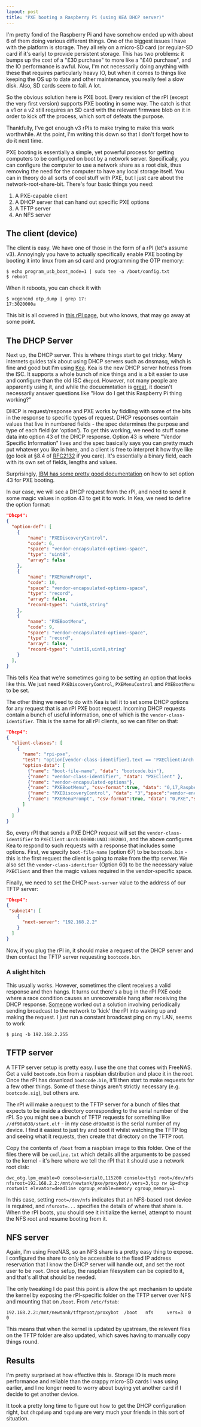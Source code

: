 ```yaml
---
layout: post
title: "PXE booting a Raspberry Pi (using KEA DHCP server)"
---
```

I'm pretty fond of the Raspberry Pi and have somehow ended up with about 6 of them doing various different things. One of the biggest issues I have with the platform is storage. They all rely on a micro-SD card (or regular-SD card if it's early) to provide persistent storage. This has two problems: it bumps up the cost of a "£30 purchase" to more like a "£40 purchase", and the IO performance is awful. Now, I'm not necessarily doing anything with these that requires particularly heavy IO, but when it comes to things like keeping the OS up to date and other maintenance, you really feel a slow disk. Also, SD cards seem to fail. A lot.

So the obvious solution here is PXE boot. Every revision of the rPI (except the very first version) supports PXE booting in some way. The catch is that a v1 or a v2 still requires an SD card with the relevant firmware blob on it in order to kick off the process, which sort of defeats the purpose.

Thankfully, I've got enough v3 rPIs to make trying to make this work worthwhile. At ths point, I'm writing this down so that I don't forget how to do it next time.

PXE booting is essentially a simple, yet powerful process for getting computers to be configured on boot by a network server. Specifically, you can configure the computer to use a network share as a root disk, thus removing the need for the computer to have any local storage itself. You can in theory do all sorts of cool stuff with PXE, but I just care about the network-root-share-bit. There's four basic things you need:

1. A PXE-capable client
2. A DHCP server that can hand out specific PXE options
3. A TFTP server
4. An NFS server

## The client (device)

The client is easy. We have one of those in the form of a rPI (let's assume v3). Annoyingly you have to actually specifically enable PXE booting by booting it into linux from an sd card and programming the OTP memory:
```shell
$ echo program_usb_boot_mode=1 | sudo tee -a /boot/config.txt
$ reboot
```
When it reboots, you can check it with
``` shell
$ vcgencmd otp_dump | grep 17:
17:3020000a
```
This bit is all covered in [this rPI page](https://www.raspberrypi.org/documentation/hardware/raspberrypi/bootmodes/net_tutorial.md), but who knows, that may go away at some point.

## The DHCP Server

Next up, the DHCP server. This is where things start to get tricky. Many internets guides talk about using DHCP servers such as dnsmasq, wihch is fine and good but I'm using [Kea](https://kea.isc.org/wiki). Kea is the new DHCP server hotness from the ISC. It supports a whole bunch of nice things and is a bit easier to use and configure than the old ISC `dhcpcd`. However, not many people are apparently using it, and while the docuemntation is [great](https://kea.isc.org/docs/kea-guide.html), it doesn't necessarily answer questions like "How do I get this Raspberry Pi thing working?"

DHCP is request/response and PXE works by fiddling with some of the bits in the response to specific types of request. DHCP responses contain values that live in numbered fields - the spec determines the purpose and type of each field (or 'option'). To get this working, we need to stuff some data into option 43 of the DHCP response. Option 43 is where "Vendor Specific Information" lives and the spec basically says you can pretty much put whatever you like in here, and a client is free to interpret it how thye like (go look at §8.4 of [RFC2132](https://www.ietf.org/rfc/rfc2132.txt) if you care). It's essentially a binary field, each with its own set of fields, lengths and values.

Surprisingly, [IBM has some pretty good documentation](https://www.ibm.com/support/knowledgecenter/SS3HLM_7.1.1.9/com.ibm.tivoli.tpm.osd.doc_7.1.1.9/install/rosd_dhcpoptions.html) on how to set option 43 for PXE booting.

In our case, we will see a DHCP request from the rPI, and need to send it some magic values in option 43 to get it to work. In Kea, we need to define the option format:

```json
"Dhcp4":
{
  "option-def": [
    {
        "name": "PXEDiscoveryControl",
        "code": 6,
        "space": "vendor-encapsulated-options-space",
        "type": "uint8",
        "array": false
    },
    {
        "name": "PXEMenuPrompt",
        "code": 10,
        "space": "vendor-encapsulated-options-space",
        "type": "record",
        "array": false,
        "record-types": "uint8,string"
    },
    {
        "name": "PXEBootMenu",
        "code": 9,
        "space": "vendor-encapsulated-options-space",
        "type": "record",
        "array": false,
        "record-types": "uint16,uint8,string"
    }
  ],
}
```

This tells Kea that we're sometimes going to be setting an option that looks like this. We just need `PXEDiscoveryControl`, `PXEMenuControl` and `PXEBootMenu` to be set.

The other thing we need to do with Kea is tell it to set some DHCP options for any request that is an rPI PXE boot request. Incoming DHCP requests contain a bunch of useful information, one of which is the `vendor-class-identifier`. This is the same for all rPI clients, so we can filter on that:
```json
"Dhcp4":
{
  "client-classes": [
    {
      "name": "rpi-pxe",
      "test": "option[vendor-class-identifier].text == 'PXEClient:Arch:00000:UNDI:002001'",
      "option-data": [
        {"name": "boot-file-name", "data": "bootcode.bin"},
        {"name": "vendor-class-identifier", "data": "PXEClient" },
        {"name": "vendor-encapsulated-options"},
        {"name": "PXEBootMenu", "csv-format":true, "data": "0,17,Raspberry Pi Boot","space":"vendor-encapsulated-options-space"},
        {"name": "PXEDiscoveryControl", "data": "3","space":"vendor-encapsulated-options-space"},
        {"name": "PXEMenuPrompt", "csv-format":true, "data": "0,PXE","space":"vendor-encapsulated-options-space"}
      ]
    }
  ]
}
```

So, every rPI that sends a PXE DHCP request will set the `vendor-class-identifier` to `PXEClient:Arch:00000:UNDI:002001`, and the above configures Kea to respond to such requests with a response that includes some options. First, we specify `boot-file-name` (option 67) to be `bootcode.bin` - this is the first request the client is going to make from the tftp server. We also set the `vendor-class-identifier` (Option 60) to be the necessary value `PXEClient` and then the magic values required in the vendor-specific space.

Finally, we need to set the DHCP `next-server` value to the address of our TFTP server:
```json
"Dhcp4":
{
 "subnet4": [
    {
      "next-server": "192.168.2.2"
    }
  ]
}
```

Now, if you plug the rPI in, it should make a request of the DHCP server and then contact the TFTP server requesting `bootcode.bin`.

### A slight hitch

This usually works. However, sometimes the client receives a valid response and then hangs. It turns out there's a bug in the rPI PXE code where a race condition causes an unrecoverable hang after receiving the DHCP response. [Someone](https://www.raspberrypi.org/blog/piserver/#comment-1375406) worked out a solution involving periodically sending broadcast to the network to 'kick' the rPI into waking up and making the request. I just run a constant broadcast ping on my LAN, seems to work

```shell
$ ping -b 192.168.2.255
```
## TFTP server

A TFTP server setup is pretty easy. I use the one that comes with FreeNAS. Get a valid `bootcode.bin` from a raspbian distribution and place it in the root. Once the rPI has download `bootcode.bin`, it'll then start to make requests for a few other things. Some of these things aren't strictly necessary (e.g. `bootcode.sig`), but others are.

The rPI will make a request to the TFTP server for a bunch of files that expects to be inside a directory corresponding to the serial number of the rPI. So you might see a bunch of TFTP requests for something like `//df90a038/start.elf` - in my case `df90a038` is the serial number of my device. I find it easiest to just try and boot it whilst watching the TFTP log and seeing what it requests, then create that directory on the TFTP root.

Copy the contents of `/boot` from a raspbian image to this folder. One of the files there will be `cmdline.txt` which details all the arguments to be passed to the kernel - it's here where we tell the rPI that it should use a network root disk:

```
dwc_otg.lpm_enable=0 console=serial0,115200 console=tty1 root=/dev/nfs nfsroot=192.168.2.2:/mnt/newtank/pxe/proxybot/,vers=3,tcp rw ip=dhcp rootwait elevator=deadline cgroup_enable=memory cgroup_memory=1
```

In this case, setting `root=/dev/nfs` indicates that an NFS-based root device is required, and `nfsroot=...` specifies the details of where that share is. When the rPI boots, you should see it initialize the kernel, attempt to mount the NFS root and resume booting from it.

## NFS server

Again, I'm using FreeNAS, so an NFS share is a pretty easy thing to expose. I configured the share to only be accessible to the fixed IP address reservation that I know the DHCP server will handle out, and set the root user to be `root`. Once setup, the raspbian filesystem can be copied to it, and that's all that should be needed.

The only tweaking I do past this point is allow the `apt` mechanism to update the kernel by exposing the rPI-specific folder on the TFTP server over NFS and mounting that on `/boot`. From `/etc/fstab`:
```
192.168.2.2:/mnt/newtank/tftproot/proxybot  /boot   nfs     vers=3  0       0
```

This means that when the kernel is updated by upstream, the relevent files on the TFTP folder are also updated, which saves having to manually copy things round.

## Results

I'm pretty surprised at how effective this is. Storage IO is much more performance and reliable than the crappy micro-SD cards I was using earlier, and I no longer need to worry about buying yet another card if I decide to get another device.

It took a pretty long time to figure out how to get the DHCP configuration right, but `dhcpdump` and `tcpdump` are very much your friends in this sort of situation.
